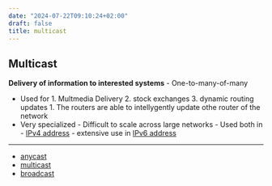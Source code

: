 ```yaml
---
date: "2024-07-22T09:10:24+02:00"
draft: false
title: multicast
---
```


## Multicast

**Delivery of information to interested systems** - One-to-many-of-many
- Used for 1. Multmedia Delivery 2. stock exchanges 3. dynamic routing
updates 1. The routers are able to intellygently update othe router of
the network  
- Very specialized - Difficult to scale across large networks - Used
both in - [IPv4
address](/Network/basic_network_connections/IPv4_address) -
extensive use in [IPv6 address](/Network/IPv6_address)

------------------------------------------------------------------------

-   [anycast](/for_later/anycast)
-   [multicast](/for_later/multicast)
-   [broadcast](/for_later/broadcast)
